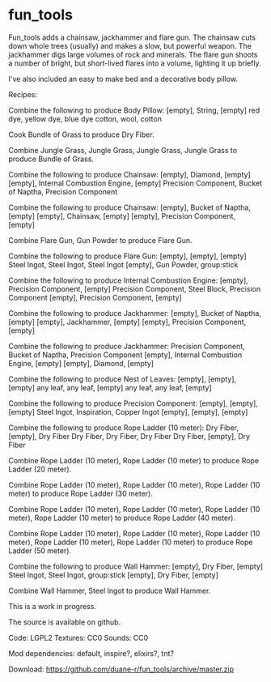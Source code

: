 # fun_tools

Fun_tools adds a chainsaw, jackhammer and flare gun. The chainsaw cuts down whole trees (usually) and makes a slow, but powerful weapon. The jackhammer digs large volumes of rock and minerals. The flare gun shoots a number of bright, but short-lived flares into a volume, lighting it up briefly.

I've also included an easy to make bed and a decorative body pillow.


Recipes:

Combine the following to produce Body Pillow:
  [empty], String, [empty]
  red dye, yellow dye, blue dye
  cotton, wool, cotton

Cook Bundle of Grass to produce Dry Fiber.

Combine Jungle Grass, Jungle Grass, Jungle Grass, Jungle Grass to produce Bundle of Grass.

Combine the following to produce Chainsaw:
  [empty], Diamond, [empty]
  [empty], Internal Combustion Engine, [empty]
  Precision Component, Bucket of Naptha, Precision Component

Combine the following to produce Chainsaw:
  [empty], Bucket of Naptha, [empty]
  [empty], Chainsaw, [empty]
  [empty], Precision Component, [empty]

Combine Flare Gun, Gun Powder to produce Flare Gun.

Combine the following to produce Flare Gun:
  [empty], [empty], [empty]
  Steel Ingot, Steel Ingot, Steel Ingot
  [empty], Gun Powder, group:stick

Combine the following to produce Internal Combustion Engine:
  [empty], Precision Component, [empty]
  Precision Component, Steel Block, Precision Component
  [empty], Precision Component, [empty]

Combine the following to produce Jackhammer:
  [empty], Bucket of Naptha, [empty]
  [empty], Jackhammer, [empty]
  [empty], Precision Component, [empty]

Combine the following to produce Jackhammer:
  Precision Component, Bucket of Naptha, Precision Component
  [empty], Internal Combustion Engine, [empty]
  [empty], Diamond, [empty]

Combine the following to produce Nest of Leaves:
  [empty], [empty], [empty]
  any leaf, any leaf, [empty]
  any leaf, any leaf, [empty]

Combine the following to produce Precision Component:
  [empty], [empty], [empty]
  Steel Ingot, Inspiration, Copper Ingot
  [empty], [empty], [empty]

Combine the following to produce Rope Ladder (10 meter):
  Dry Fiber, [empty], Dry Fiber
  Dry Fiber, Dry Fiber, Dry Fiber
  Dry Fiber, [empty], Dry Fiber

Combine Rope Ladder (10 meter), Rope Ladder (10 meter) to produce Rope Ladder (20 meter).

Combine Rope Ladder (10 meter), Rope Ladder (10 meter), Rope Ladder (10 meter) to produce Rope Ladder (30 meter).

Combine Rope Ladder (10 meter), Rope Ladder (10 meter), Rope Ladder (10 meter), Rope Ladder (10 meter) to produce Rope Ladder (40 meter).

Combine Rope Ladder (10 meter), Rope Ladder (10 meter), Rope Ladder (10 meter), Rope Ladder (10 meter), Rope Ladder (10 meter) to produce Rope Ladder (50 meter).

Combine the following to produce Wall Hammer:
  [empty], Dry Fiber, [empty]
  Steel Ingot, Steel Ingot, group:stick
  [empty], Dry Fiber, [empty]

Combine Wall Hammer, Steel Ingot to produce Wall Hammer.


This is a work in progress.

The source is available on github.

Code: LGPL2
Textures: CC0
Sounds: CC0

Mod dependencies: default, inspire?, elixirs?, tnt?

Download: https://github.com/duane-r/fun_tools/archive/master.zip
